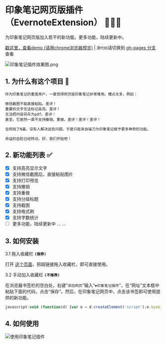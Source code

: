 # 印象笔记网页版插件（EvernoteExtension） :tada::tada::tada:

为印象笔记网页版加入若干的新功能。更多功能，陆续更新中。

[戳这里，查看demo (请用chrome浏览器预览)](https://topcss.github.io/EvernoteExtension/demo.html)  | `源代码`请切换到 [gh-pages 分支](https://github.com/topcss/EvernoteExtension/tree/gh-pages) 查看

![印象笔记插件效果图.png](https://upload-images.jianshu.io/upload_images/1694032-5c589fd588ca7226.png)

## 1. 为什么有这个项目 :dart:

``` TEXT
作为印象笔记的重度用户，一直觉得网页版印象笔记非常难用。槽点太多，例如：

微信截图不能直接粘贴。差评！
重要的文字无法标记高亮。差评！
无法把内容另存为pdf。差评！
甚至，它居然一直不支持撤销，重做。差评！差评！差评！

全网找了N遍，没有人解决这些问题。于是只能亲自操刀为印象笔记赋予更多神奇的功能。

命运的齿轮已经转动，好，我们开始吧！
```

## 2. 新功能列表 :white_check_mark:

- [x] 支持高亮显示文字
- [x] 支持微信截图后，直接粘贴图片
- [x] 支持打印预览
- [x] 支持撤销
- [x] 支持重做
- [x] 支持分级标题
- [x] 支持截图
- [x] 支持格式刷
- [x] 支持字数统计
- [ ] 更多功能，陆续更新中 ... ...

## 3. 如何安装

3.1 拖入收藏栏 **`(推荐)`**

打开 [这个页面](https://topcss.github.io/EvernoteExtension/)，把超链接拖入收藏栏，即可直接使用。

3.2 手动加入收藏栏 **`(不推荐)`**

在浏览器书签栏的空白处，右键“`添加网页`”输入“`❤印象笔记插件`”，在“网址”文本框中粘贴下面的代码，点击“保存”。然后，在印象笔记网页中，点击该书签即可使用提供的新功能。

``` javascript
javascript:void (function(d) {var e = d.createElement('script');e.byebj=true;e.src = 'https://topcss.github.io/EvernoteExtension/main.js';var b = d.getElementsByTagName('body')[0];b.firstChild ? b.insertBefore(e, b.firstChild) : b.appendChild(e);}(document));
```

## 4. 如何使用

![使用印象笔记插件](https://upload-images.jianshu.io/upload_images/1694032-4892e525ace04563.gif?imageMogr2/auto-orient/strip)
